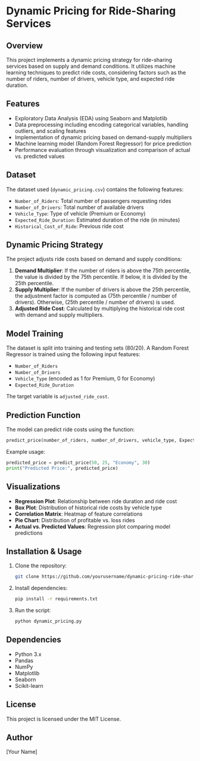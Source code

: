 # Dynamic Pricing for Ride-Sharing Services

## Overview

This project implements a dynamic pricing strategy for ride-sharing services based on supply and demand conditions. It utilizes machine learning techniques to predict ride costs, considering factors such as the number of riders, number of drivers, vehicle type, and expected ride duration.

## Features

- Exploratory Data Analysis (EDA) using Seaborn and Matplotlib
- Data preprocessing including encoding categorical variables, handling outliers, and scaling features
- Implementation of dynamic pricing based on demand-supply multipliers
- Machine learning model (Random Forest Regressor) for price prediction
- Performance evaluation through visualization and comparison of actual vs. predicted values

## Dataset

The dataset used (`dynamic_pricing.csv`) contains the following features:

- `Number_of_Riders`: Total number of passengers requesting rides
- `Number_of_Drivers`: Total number of available drivers
- `Vehicle_Type`: Type of vehicle (Premium or Economy)
- `Expected_Ride_Duration`: Estimated duration of the ride (in minutes)
- `Historical_Cost_of_Ride`: Previous ride cost

## Dynamic Pricing Strategy

The project adjusts ride costs based on demand and supply conditions:

1. **Demand Multiplier**: If the number of riders is above the 75th percentile, the value is divided by the 75th percentile. If below, it is divided by the 25th percentile.
2. **Supply Multiplier**: If the number of drivers is above the 25th percentile, the adjustment factor is computed as (75th percentile / number of drivers). Otherwise, (25th percentile / number of drivers) is used.
3. **Adjusted Ride Cost**: Calculated by multiplying the historical ride cost with demand and supply multipliers.

## Model Training

The dataset is split into training and testing sets (80/20). A Random Forest Regressor is trained using the following input features:

- `Number_of_Riders`
- `Number_of_Drivers`
- `Vehicle_Type` (encoded as 1 for Premium, 0 for Economy)
- `Expected_Ride_Duration`

The target variable is `adjusted_ride_cost`.

## Prediction Function

The model can predict ride costs using the function:

```python
predict_price(number_of_riders, number_of_drivers, vehicle_type, Expected_Ride_Duration)
```

Example usage:

```python
predicted_price = predict_price(50, 25, "Economy", 30)
print("Predicted Price:", predicted_price)
```

## Visualizations

- **Regression Plot**: Relationship between ride duration and ride cost
- **Box Plot**: Distribution of historical ride costs by vehicle type
- **Correlation Matrix**: Heatmap of feature correlations
- **Pie Chart**: Distribution of profitable vs. loss rides
- **Actual vs. Predicted Values**: Regression plot comparing model predictions

## Installation & Usage

1. Clone the repository:
   ```sh
   git clone https://github.com/yourusername/dynamic-pricing-ride-sharing.git
   ```
2. Install dependencies:
   ```sh
   pip install -r requirements.txt
   ```
3. Run the script:
   ```sh
   python dynamic_pricing.py
   ```

## Dependencies

- Python 3.x
- Pandas
- NumPy
- Matplotlib
- Seaborn
- Scikit-learn

## License

This project is licensed under the MIT License.

## Author

[Your Name]


